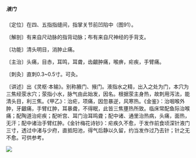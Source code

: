 ##### 液门

〔定位〕在四、五指指缝间，指掌关节前凹陷中（图91）。

〔解剖〕有来自尺动脉的指背动脉；布有来自尺神经的手背支。

〔功能〕清头明目，消肿止痛。

〔主治〕头痛，目赤，耳鸣，耳聋，齿齦肿痛，喉痹，疟疾，手臂痛。

〔刺灸〕直刺0.3~0.5寸。可灸。

〔讲述〕出《灵枢·本输》。别称腋门、掖门。液指水之精，出入之处为门，本穴为三焦经荥水穴；荥指小水，脉气由此始发，因名。根据荥主身热，故刺用泻法，能清头目，利三焦。《甲乙》：治疟，项痛，因忽暴逆，风寒热。《金鉴》：治咽喉外肿，牙齦痛，手臂红肿，耳暴聋，不得眠，此皆三焦壅热所致。临床常配鱼际治喉痛；配陶道治疟疾；配听宫、耳门治耳鸣聋；配中诸、通里治热病，头痛，面热，无汗；配中诸治手臂红肿。《金针梅花诗钞》：疟疾久不愈，于发作前食顷深针液门三寸，透过中渚与少府，直抵阳池，得气后静以久留，约当发作过乃去针；针之无不愈。可供参考。

![](img/图91.jpg)
